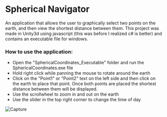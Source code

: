 # Spherical Navigator
An application that allows the user to graphically select two points on the earth, and then view the shortest distance between them. This project was made in Unity3d using javascript (this was before I realized c# is better) and contains an executable file for windows. 

### How to use the application:
- Open the "SphericalCoordinates_Executable" folder and run the SphericalCoordinates.exe file
- Hold right click while panning the mouse to rotate around the earth
- Click on the "Point1" or "Point2" text on the left side and then click on the earth to place that point. Once both points are placed the shortest distance between them will be displayed.
- Use the scrollwheel to zoom in and out on the earth
- Use the slider in the top right corner to change the time of day

![Capture](https://user-images.githubusercontent.com/22309117/56178128-14012880-5fcf-11e9-90a7-694db62bf21e.PNG)
